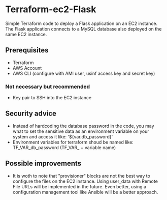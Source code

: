 # Terraform-ec2-Flask
Simple Terraform code to deploy a Flask application on an EC2 instance. The Flask application connects to a MySQL database also deployed on the same EC2 instance.

## Prerequisites
- Terraform
- AWS Account
- AWS CLI (configure with AMI user, usinf access key and secret key)
### Not necessary but recommended
- Key pair to SSH into the EC2 instance

## Security advice
- Instead of hardcoding the database password in the code, you may wnat to set the sensitive data as an environment variable on your system and access it like: '${var.db_password}'
- Environment variables for terraform shoud be named like: TF_VAR_db_password (TF_VAR_ + variable name)

## Possible improvements

- It is woth to note that "provisioner" blocks are not the best way to configure the files on the EC2 instance. Using user_data with Remote File URLs will be implemented in the future. Even better, using a configuration management tool like Ansible will be a better approach.